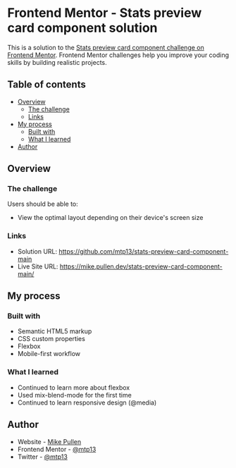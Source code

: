 # Frontend Mentor - Stats preview card component solution

This is a solution to the [Stats preview card component challenge on Frontend Mentor](https://www.frontendmentor.io/challenges/stats-preview-card-component-8JqbgoU62). Frontend Mentor challenges help you improve your coding skills by building realistic projects.

## Table of contents

- [Overview](#overview)
  - [The challenge](#the-challenge)
  - [Links](#links)
- [My process](#my-process)
  - [Built with](#built-with)
  - [What I learned](#what-i-learned)
- [Author](#author)

## Overview

### The challenge

Users should be able to:

- View the optimal layout depending on their device's screen size

### Links

- Solution URL: <https://github.com/mtp13/stats-preview-card-component-main>
- Live Site URL: <https://mike.pullen.dev/stats-preview-card-component-main/>

## My process

### Built with

- Semantic HTML5 markup
- CSS custom properties
- Flexbox
- Mobile-first workflow

### What I learned

- Continued to learn more about flexbox
- Used mix-blend-mode for the first time
- Continued to learn responsive design (@media)

## Author

- Website - [Mike Pullen](https://github.com/mtp13)
- Frontend Mentor - [@mtp13](https://www.frontendmentor.io/profile/mtp13)
- Twitter - [@mtp13](https://www.twitter.com/mtp13)
